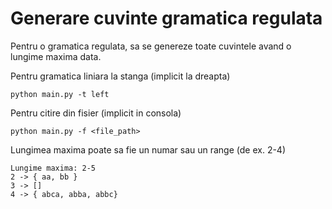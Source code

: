 # Generare cuvinte gramatica regulata
Pentru o gramatica regulata, sa se genereze toate cuvintele avand o lungime maxima data.

Pentru gramatica liniara la stanga (implicit la dreapta)
```
python main.py -t left
```

Pentru citire din fisier (implicit in consola)
```
python main.py -f <file_path>
```

Lungimea maxima poate sa fie un numar sau un range (de ex. 2-4)
```
Lungime maxima: 2-5
2 -> { aa, bb }
3 -> []
4 -> { abca, abba, abbc}
```
